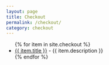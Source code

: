 ```yaml
---
layout: page
title: Checkout
permalink: /checkout/
category: checkout
---
```


<ul>
{% for item in site.checkout %}
  <li><a href="{{ item.url }}">{{ item.title }}</a>
    - {{ item.description }}
  </li>
{% endfor %}
</ul>